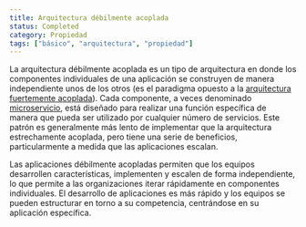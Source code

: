 ```yaml
---
title: Arquitectura débilmente acoplada
status: Completed
category: Propiedad
tags: ["básico", "arquitectura", "propiedad"]
---
```



La arquitectura débilmente acoplada es un tipo de arquitectura en donde los componentes individuales de una aplicación se construyen de manera independiente unos de los otros 
(es el paradigma opuesto a la [arquitectura fuertemente acoplada](/es/tightly-coupled-architectures/)). 
Cada componente, a veces denominado [microservicio](/es/microservices/), 
está diseñado para realizar una función específica de manera que pueda ser utilizado por cualquier número de servicios. 
Este patrón es generalmente más lento de implementar que la arquitectura estrechamente acoplada, 
pero tiene una serie de beneficios, particularmente a medida que las aplicaciones escalan.

Las aplicaciones débilmente acopladas permiten que los equipos desarrollen características, implementen y escalen de forma independiente, 
lo que permite a las organizaciones iterar rápidamente en componentes individuales. 
El desarrollo de aplicaciones es más rápido y los equipos se pueden estructurar en torno a su competencia, centrándose en su aplicación específica.
